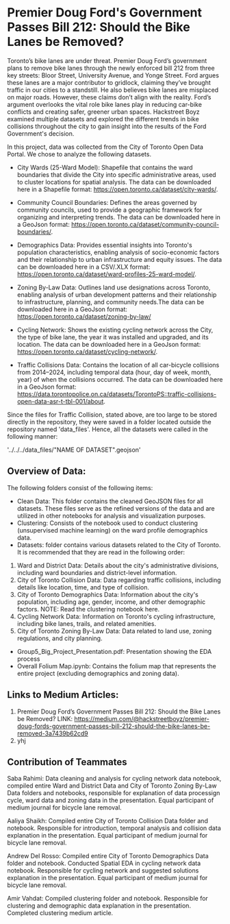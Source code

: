 # Premier Doug Ford's Government Passes Bill 212: Should the Bike Lanes be Removed?

Toronto’s bike lanes are under threat. Premier Doug Ford’s government plans to remove bike lanes through the newly enforced bill 212 from three key streets: Bloor Street, University Avenue, and Yonge Street. Ford argues these lanes are a major contributor to gridlock, claiming they’ve brought traffic in our cities to a standstill. He also believes bike lanes are misplaced on major roads. However, these claims don’t align with the reality. Ford’s argument overlooks the vital role bike lanes play in reducing car-bike conflicts and creating safer, greener urban spaces. Hackstreet Boyz examined multiple datasets and explored the different trends in bike collisions throughout the city to gain insight into the results of the Ford Government's decision. 


In this project, data was collected from the City of Toronto Open Data Portal. We chose to analyze the following datasets.

- City Wards (25-Ward Model): Shapefile that contains the ward boundaries that divide the City into specific administrative areas, used to cluster locations for spatial analysis. The data can be downloaded here in a Shapefile format: https://open.toronto.ca/dataset/city-wards/.

- Community Council Boundaries: Defines the areas governed by community councils, used to provide a geographic framework for organizing and interpreting trends. The data can be downloaded here in a GeoJson format: https://open.toronto.ca/dataset/community-council-boundaries/.

- Demographics Data: Provides essential insights into Toronto's population characteristics, enabling analysis of socio-economic factors and their relationship to urban infrastructure and equity issues. The data can be downloaded here in a CSV/.XLX format: https://open.toronto.ca/dataset/ward-profiles-25-ward-model/.

- Zoning By-Law Data: Outlines land use designations across Toronto, enabling analysis of urban development patterns and their relationship to infrastructure, planning, and community needs.The data can be downloaded here in a GeoJson format: https://open.toronto.ca/dataset/zoning-by-law/

- Cycling Network: Shows the existing cycling network across the City, the type of bike lane, the year it was installed and upgraded, and its location. The data can be downloaded here in a GeoJson format: https://open.toronto.ca/dataset/cycling-network/.

- Traffic Collisions Data: Contains the location of all car-bicycle collisions from 2014–2024, including temporal data (hour, day of week, month, year) of when the collisions occurred. The data can be downloaded here in a GeoJson format: https://data.torontopolice.on.ca/datasets/TorontoPS::traffic-collisions-open-data-asr-t-tbl-001/about.

Since the files for Traffic Collision, stated above, are too large to be stored directly in the repository, they were saved in a folder located outside the repository named 'data_files'. Hence, all the datasets were called in the following manner:

'../../../data_files/"NAME OF DATASET".geojson'

## Overview of Data:

The following folders consist of the following items:

- Clean Data: This folder contains the cleaned GeoJSON files for all datasets. These files serve as the refined versions of the data and are utilized in other notebooks for analysis and visualization purposes.
- Clustering: Consists of the notebook used to conduct clustering (unsupervised machine learning) on the ward profile demographics data. 
- Datasets: folder contains various datasets related to the City of Toronto. It is recommended that they are read in the following order:
  
1. Ward and District Data: Details about the city's administrative divisions, including ward boundaries and district-level information.
2. City of Toronto Collision Data: Data regarding traffic collisions, including details like location, time, and type of collision.
3. City of Toronto Demographics Data: Information about the city's population, including age, gender, income, and other demographic factors.   NOTE: Read the clustering notebook here.
4. Cycling Network Data: Information on Toronto's cycling infrastructure, including bike lanes, trails, and related amenities.
5. City of Toronto Zoning By-Law Data: Data related to land use, zoning regulations, and city planning.
  
- Group5_Big_Project_Presentation.pdf: Presentation showing the EDA process
- Overall Folium Map.ipynb: Contains the folium map that represents the entire project (excluding demographics and zoning data). 
      
## Links to Medium Articles:

1. Premier Doug Ford’s Government Passes Bill 212: Should the Bike Lanes be Removed? LINK: https://medium.com/@hackstreetboyz/premier-doug-fords-government-passes-bill-212-should-the-bike-lanes-be-removed-3a7439b62cd9
2. yhj


## Contribution of Teammates

Saba Rahimi: Data cleaning and analysis for cycling network data notebook, compiled entire Ward and District Data and City of Toronto Zoning By-Law Data folders and notebooks, responsible for explanation of data processign cycle, ward data and zoning data in the presentation. Equal participant of medium journal for bicycle lane removal. 

Aaliya Shaikh: Compiled entire City of Toronto Collision Data folder and notebook. Responsible for introduction, temporal analysis and collision data explanation in the presentation. Equal participant of medium journal for bicycle lane removal. 

Andrew Del Rosso: Compiled entire City of Toronto Demographics Data folder and notebook. Conducted Spatial EDA in cycling network data notebook. Responsible for cycling network and suggested solutions explanation in the presentation. Equal participant of medium journal for bicycle lane removal. 

Amir Vahdat: Compiled clustering folder and notebook. Responsible for clustering and demographic data explanation in the presentation. Completed clustering medium article. 
